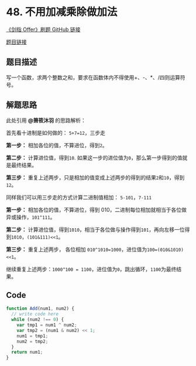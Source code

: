 # 48. 不用加减乘除做加法

[《剑指 Offer》刷题 GitHub 链接](https://github.com/zhning12/Coding-Interviews)

[题目链接](https://www.nowcoder.com/practice/59ac416b4b944300b617d4f7f111b215?tpId=13&tqId=11201&tPage=3&rp=3&ru=/ta/coding-interviews&qru=/ta/coding-interviews/question-ranking)

## 题目描述

写一个函数，求两个整数之和，要求在函数体内不得使用+、-、\*、/四则运算符号。

## 解题思路

此处引用 **@箫筱沐羽** 的思路解析：

首先看十进制是如何做的： `5+7=12`，三步走

**第一步：** 相加各位的值，不算进位，得到`2`。

**第二步：** 计算进位值，得到`10`. 如果这一步的进位值为`0`，那么第一步得到的值就是最终结果。

**第三步：** 重复上述两步，只是相加的值变成上述两步的得到的结果`2`和`10`，得到`12`。

同样我们可以用三步走的方式计算二进制值相加： `5-101`，`7-111`

**第一步：** 相加各位的值，不算进位，得到 010，二进制每位相加就相当于各位做异或操作，`101^111`。

**第二步：** 计算进位值，得到`1010`，相当于各位做与操作得到`101`，再向左移一位得到`1010`，`(101&111)<<1`。

**第三步：** 重复上述两步， 各位相加 `010^1010=1000`，进位值为`100=(010&1010)<<1`。

继续重复上述两步：`1000^100 = 1100`，进位值为`0`，跳出循环，`1100`为最终结果。

## Code

```javascript
function Add(num1, num2) {
  // write code here
  while (num2 !== 0) {
    var tmp1 = num1 ^ num2;
    var tmp2 = (num1 & num2) << 1;
    num1 = tmp1;
    num2 = tmp2;
  }
  return num1;
}
```
